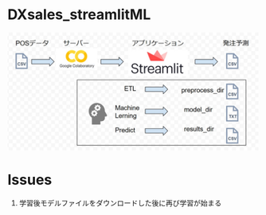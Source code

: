 # DXsales_streamlitML
![AI Module](./images/AI_Module.jpg)

# Issues
1. 学習後モデルファイルをダウンロードした後に再び学習が始まる
